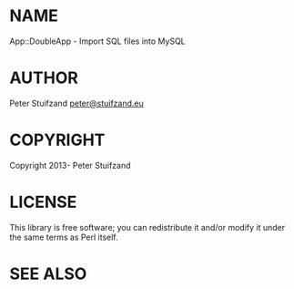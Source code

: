 # NAME

App::DoubleApp - Import SQL files into MySQL

# AUTHOR

Peter Stuifzand <peter@stuifzand.eu>

# COPYRIGHT

Copyright 2013- Peter Stuifzand

# LICENSE

This library is free software; you can redistribute it and/or modify
it under the same terms as Perl itself.

# SEE ALSO
